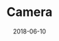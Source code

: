 ---
layout: post
title: Camera
image: /public/photos/camera.jpg
caption: Is someone watching you?
date: 2018-06-10
tags: []
---